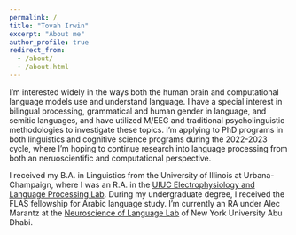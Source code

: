 ```yaml
---
permalink: /
title: "Tovah Irwin"
excerpt: "About me"
author_profile: true
redirect_from: 
  - /about/
  - /about.html
---
```



I’m interested widely in the ways both the human brain and computational language models use and understand language. I have a special interest in bilingual processing, grammatical and human gender in language, and semitic languages, and have utilized M/EEG and traditional psycholinguistic methodologies to investigate these topics. I’m applying to PhD programs in both linguistics and cognitive science programs during the 2022-2023 cycle, where I’m hoping to continue research into language processing from both an neruoscientific and computational perspective.
  

I received my B.A. in Linguistics from the University of Illinois at Urbana-Champaign, where I was an R.A. in the [UIUC Electrophysiology and Language Processing Lab](UIUC%20Electrophysiology%20and%20Language%20Processing%20Lab). During my undergraduate degree, I received the FLAS fellowship for Arabic language study. I’m currently an RA under Alec Marantz at the [Neuroscience of Language Lab](https://wp.nyu.edu/nellab/) of New York University Abu Dhabi.
